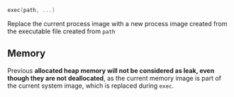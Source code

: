 ```c
exec(path, ...)
```

Replace the current process image with a new process image created from
the executable file created from `path`

## Memory

Previous **allocated heap memory will not be considered as leak, even though
they are not deallocated**, as the current memory image is part of
the current system image, which is replaced during `exec`.
